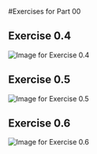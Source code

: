 #Exercises for Part 00

## Exercise 0.4
![Image for Exercise 0.4](https://github.com/freenrg/university-of-helsinki-full-stack-open/blob/main/part00/Exercise%200.4%20Addition%20of%20New%20Note.png) 

## Exercise 0.5
![Image for Exercise 0.5](https://github.com/freenrg/university-of-helsinki-full-stack-open/blob/main/part00/Exercise%200.5%20Notes%20App%20as%20SPA.png)

## Exercise 0.6
![Image for Exercise 0.6](https://github.com/freenrg/university-of-helsinki-full-stack-open/blob/main/part00/Exercise%200.6%20Adding%20New%20Note%20on%20App%20as%20SPA.png)
